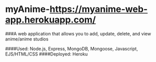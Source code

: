 # myAnime-https://myanime-web-app.herokuapp.com/
###A web application that allows you to add, update, delete, and view anime/anime studios

####Used: Node.js, Express, MongoDB, Mongoose, Javascript, EJS/HTML/CSS
####Deployed: Heroku

